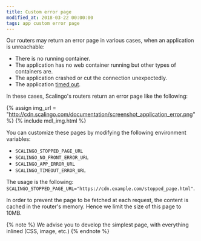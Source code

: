 ```yaml
---
title: Custom error page
modified_at: 2018-03-22 00:00:00
tags: app custom error page
---
```


Our routers may return an error page in various cases, when an application is unreachable:

- There is no running container.
- The application has no web container running but other types of containers are.
- The application crashed or cut the connection unexpectedly.
- The application <a href="{% post_url platform/internals/2000-01-01-routing %}#timeouts">timed out</a>.

In these cases, Scalingo's routers return an error page like the following:

{% assign img_url = "http://cdn.scalingo.com/documentation/screenshot_application_error.png" %}
{% include mdl_img.html %}

You can customize these pages by modifying the following environment variables:

- `SCALINGO_STOPPED_PAGE_URL`
- `SCALINGO_NO_FRONT_ERROR_URL`
- `SCALINGO_APP_ERROR_URL`
- `SCALINGO_TIMEOUT_ERROR_URL`

The usage is the following:
`SCALINGO_STOPPED_PAGE_URL="https://cdn.example.com/stopped_page.html"`.

In order to prevent the page to be fetched at each request, the content is
cached in the router's memory. Hence we limit the size of this page to 10MB.

{% note %}
We advise you to develop the simplest page, with everything inlined (CSS, image, etc.)
{% endnote %}
